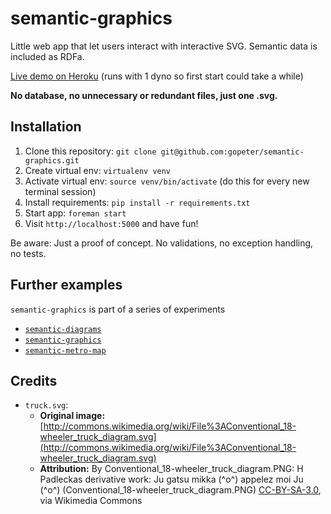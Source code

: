 # semantic-graphics

Little web app that let users interact with interactive SVG. Semantic data is included as RDFa.

[Live demo on Heroku](http://semantic-graphics.herokuapp.com) (runs with 1 dyno so first start could take a while)

**No database, no unnecessary or redundant files, just one .svg.**

## Installation

1. Clone this repository: `git clone git@github.com:gopeter/semantic-graphics.git`
2. Create virtual env: `virtualenv venv`
3. Activate virtual env: `source venv/bin/activate` (do this for every new terminal session)
4. Install requirements: `pip install -r requirements.txt`
5. Start app: `foreman start`
6. Visit `http://localhost:5000` and have fun!

Be aware: Just a proof of concept. No validations, no exception handling, no tests.

## Further examples

`semantic-graphics` is part of a series of experiments

- [`semantic-diagrams`](https://github.com/gopeter/semantic-diagrams)
- [`semantic-graphics`](https://github.com/gopeter/semantic-graphics)
- [`semantic-metro-map`](https://github.com/gopeter/semantic-metro-map)

## Credits

- `truck.svg`:
    - **Original image:** [http://commons.wikimedia.org/wiki/File%3AConventional_18-wheeler_truck_diagram.svg](http://commons.wikimedia.org/wiki/File%3AConventional_18-wheeler_truck_diagram.svg)
    - **Attribution:** By Conventional_18-wheeler_truck_diagram.PNG: H Padleckas derivative work: Ju gatsu mikka (^o^) appelez moi Ju (^o^) (Conventional_18-wheeler_truck_diagram.PNG) [CC-BY-SA-3.0](http://creativecommons.org/licenses/by-sa/3.0), via Wikimedia Commons